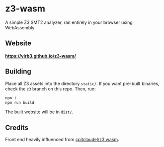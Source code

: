 # z3-wasm

A simple Z3 SMT2 analyzer, ran entirely in your browser using WebAssembly.

## Website

#### https://virb3.github.io/z3-wasm/

## Building

Place all Z3 assets into the directory `static/`. If you want pre-built binaries, check the `z3` branch on this repo. Then, run:

```bash
npm i
npm run build
```

The built website will be in `dist/`.

## Credits

Front end heavily influenced from [cpitclaudel/z3.wasm](https://github.com/cpitclaudel/z3.wasm).
